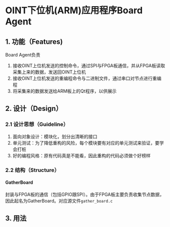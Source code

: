 OINT下位机(ARM)应用程序Board Agent
==================================

## 1. 功能（Features)

Board Agent负责

1. 接收OINT上位机发送的控制命令，通过SPI与FPGA板通信，并从FPGA板读取采集上来的数据，发送回OINT上位机
2. 接收OINT上位机发送的重编程命令与二进制文件，通过串口对节点进行重编程
3. 将采集来的数据发送给ARM板上的Qt程序，以供展示

## 2. 设计（Design）

### 2.1 设计思想（Guideline）

1. 面向对象设计：模块化，划分出清晰的接口
2. 单元测试：为了降低重构的风险，每个模块要有对应的单元测试来验证，要学会打桩
3. 好的编程风格：原有代码真是不能看，因此重构的代码必须做个好榜样

### 2.2 结构（Structure）

#### GatherBoard

封装与FPGA板的通信（包括GPIO跟SPI）。由于FPGA板主要负责收集节点数据，因此起名为GatherBoard。对应源文件`gather_board.c`
 
## 3. 用法
